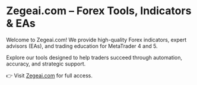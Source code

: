 # Zegeai.com – Forex Tools, Indicators & EAs

Welcome to Zegeai.com! We provide high-quality Forex indicators, expert advisors (EAs), and trading education for MetaTrader 4 and 5.

Explore our tools designed to help traders succeed through automation, accuracy, and strategic support.

👉 Visit [Zegeai.com](https://zegeai.com) for full access.
